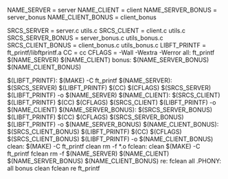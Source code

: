 NAME_SERVER = server
NAME_CLIENT = client
NAME_SERVER_BONUS = server_bonus
NAME_CLIENT_BONUS = client_bonus

SRCS_SERVER = server.c utils.c
SRCS_CLIENT = client.c utils.c
SRCS_SERVER_BONUS = server_bonus.c utils_bonus.c
SRCS_CLIENT_BONUS = client_bonus.c utils_bonus.c
LIBFT_PRINTF = ft_printf/libftprintf.a
CC = cc
CFLAGS = -Wall -Wextra -Werror
all: ft_printf $(NAME_SERVER) $(NAME_CLIENT)
bonus:  $(NAME_SERVER_BONUS) $(NAME_CLIENT_BONUS)

$(LIBFT_PRINTF):
	$(MAKE) -C ft_printf
$(NAME_SERVER): $(SRCS_SERVER) $(LIBFT_PRINTF)
	$(CC) $(CFLAGS) $(SRCS_SERVER) $(LIBFT_PRINTF) -o $(NAME_SERVER)
$(NAME_CLIENT): $(SRCS_CLIENT) $(LIBFT_PRINTF)
	$(CC) $(CFLAGS) $(SRCS_CLIENT) $(LIBFT_PRINTF) -o $(NAME_CLIENT)
$(NAME_SERVER_BONUS): $(SRCS_SERVER_BONUS) $(LIBFT_PRINTF)
	$(CC) $(CFLAGS) $(SRCS_SERVER_BONUS) $(LIBFT_PRINTF) -o $(NAME_SERVER_BONUS)
$(NAME_CLIENT_BONUS): $(SRCS_CLIENT_BONUS) $(LIBFT_PRINTF)
	$(CC) $(CFLAGS) $(SRCS_CLIENT_BONUS) $(LIBFT_PRINTF) -o $(NAME_CLIENT_BONUS)
clean:
	$(MAKE) -C ft_printf clean
	rm -f *.o 
fclean: clean
	$(MAKE) -C ft_printf fclean
	rm -f $(NAME_SERVER) $(NAME_CLIENT) $(NAME_SERVER_BONUS) $(NAME_CLIENT_BONUS)
re: fclean all
.PHONY: all bonus clean fclean re ft_printf

